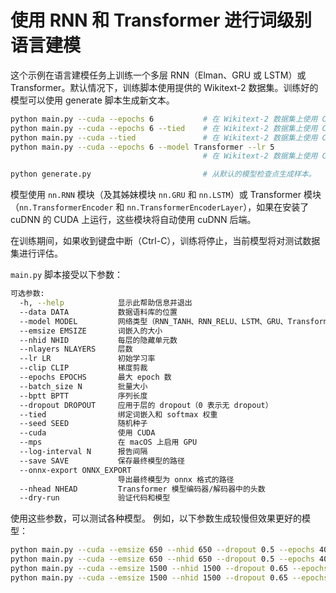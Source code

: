 # 使用 RNN 和 Transformer 进行词级别语言建模

这个示例在语言建模任务上训练一个多层 RNN（Elman、GRU 或 LSTM）或 Transformer。默认情况下，训练脚本使用提供的 Wikitext-2 数据集。训练好的模型可以使用 generate 脚本生成新文本。

```bash
python main.py --cuda --epochs 6           # 在 Wikitext-2 数据集上使用 CUDA 训练一个 LSTM。
python main.py --cuda --epochs 6 --tied    # 在 Wikitext-2 数据集上使用 CUDA 训练一个权重共享的 LSTM。
python main.py --cuda --tied               # 在 Wikitext-2 数据集上使用 CUDA 训练一个权重共享的 LSTM，训练 40 个 epoch。
python main.py --cuda --epochs 6 --model Transformer --lr 5
                                           # 在 Wikitext-2 数据集上使用 CUDA 训练一个 Transformer 模型。

python generate.py                         # 从默认的模型检查点生成样本。
```

模型使用 `nn.RNN` 模块（及其姊妹模块 `nn.GRU` 和 `nn.LSTM`）或 Transformer 模块（`nn.TransformerEncoder` 和 `nn.TransformerEncoderLayer`），如果在安装了 cuDNN 的 CUDA 上运行，这些模块将自动使用 cuDNN 后端。

在训练期间，如果收到键盘中断（Ctrl-C），训练将停止，当前模型将对测试数据集进行评估。

`main.py` 脚本接受以下参数：

```bash
可选参数:
  -h, --help            显示此帮助信息并退出
  --data DATA           数据语料库的位置
  --model MODEL         网络类型（RNN_TANH、RNN_RELU、LSTM、GRU、Transformer）
  --emsize EMSIZE       词嵌入的大小
  --nhid NHID           每层的隐藏单元数
  --nlayers NLAYERS     层数
  --lr LR               初始学习率
  --clip CLIP           梯度剪裁
  --epochs EPOCHS       最大 epoch 数
  --batch_size N        批量大小
  --bptt BPTT           序列长度
  --dropout DROPOUT     应用于层的 dropout（0 表示无 dropout）
  --tied                绑定词嵌入和 softmax 权重
  --seed SEED           随机种子
  --cuda                使用 CUDA
  --mps                 在 macOS 上启用 GPU
  --log-interval N      报告间隔
  --save SAVE           保存最终模型的路径
  --onnx-export ONNX_EXPORT
                        导出最终模型为 onnx 格式的路径
  --nhead NHEAD         Transformer 模型编码器/解码器中的头数
  --dry-run             验证代码和模型
```

使用这些参数，可以测试各种模型。
例如，以下参数生成较慢但效果更好的模型：

```bash
python main.py --cuda --emsize 650 --nhid 650 --dropout 0.5 --epochs 40
python main.py --cuda --emsize 650 --nhid 650 --dropout 0.5 --epochs 40 --tied
python main.py --cuda --emsize 1500 --nhid 1500 --dropout 0.65 --epochs 40
python main.py --cuda --emsize 1500 --nhid 1500 --dropout 0.65 --epochs 40 --tied
```